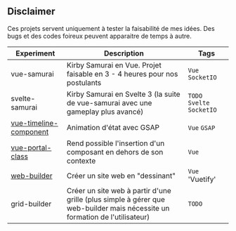 ## Disclaimer 

Ces projets servent uniquement à tester la faisabilité de mes idées. Des bugs et des codes foireux peuvent apparaitre de temps à autre. 

| Experiment                                                       | Description                                                                                                                | Tags                       |
| ---------------------------------------------------------------- | -------------------------------------------------------------------------------------------------------------------------- | -------------------------- |
| vue-samurai                                                      | Kirby Samurai en Vue. Projet faisable en 3 - 4 heures pour nos postulants                                                  | `Vue` `SocketIO`           |
| svelte-samurai                                                   | Kirby Samurai en Svelte 3 (la suite de vue-samurai avec une gameplay plus avancé)                                          | `TODO` `Svelte` `SocketIO` |
| [vue-timeline-component](https://vue-timeline-component.now.sh/) | Animation d'état avec GSAP                                                                                                 | `Vue` `GSAP`               |
| [vue-portal-class](https://vue-portal-class.now.sh/)             | Rend possible l'insertion d'un composant en dehors de son contexte                                                         | `Vue`                      |
| [web-builder](https://vue-web-builder.now.sh/)                   | Créer un site web en "dessinant"                                                                                           | `Vue` 'Vuetify'            |
| grid-builder                                                     | Créer un site web à partir d'une grille (plus simple à gérer que web-builder mais nécessite un formation de l'utilisateur) | `TODO`                     |
